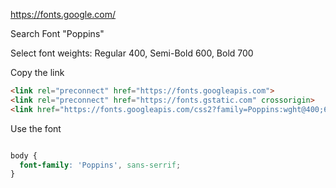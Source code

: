 https://fonts.google.com/


Search Font "Poppins"

Select font weights: Regular 400, Semi-Bold 600, Bold 700

Copy the link

```html
<link rel="preconnect" href="https://fonts.googleapis.com">
<link rel="preconnect" href="https://fonts.gstatic.com" crossorigin>
<link href="https://fonts.googleapis.com/css2?family=Poppins:wght@400;600;700&display=swap" rel="stylesheet">
```

Use the font

```css

body {
  font-family: 'Poppins', sans-serrif;
}

```
